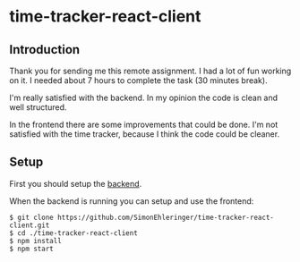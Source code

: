 # time-tracker-react-client

## Introduction

Thank you for sending me this remote assignment. I had a lot of fun working on it.
I needed about 7 hours to complete the task (30 minutes break).

I'm really satisfied with the backend. In my opinion the code is clean and well structured.

In the frontend there are some improvements that could be done. I'm not satisfied with the time tracker, because I think the code could be cleaner.

## Setup

First you should setup the [backend](https://github.com/SimonEhleringer/TimeTrackerApi).

When the backend is running you can setup and use the frontend:

```
$ git clone https://github.com/SimonEhleringer/time-tracker-react-client.git
$ cd ./time-tracker-react-client
$ npm install
$ npm start
```
